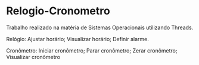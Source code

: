 # Relogio-Cronometro

Trabalho realizado na matéria de Sistemas Operacionais utilizando Threads.

Relógio: Ajustar horário; Visualizar horário; Definir alarme.

Cronômetro: Iniciar cronômetro; Parar cronômetro; Zerar cronômetro; Visualizar cronômetro
